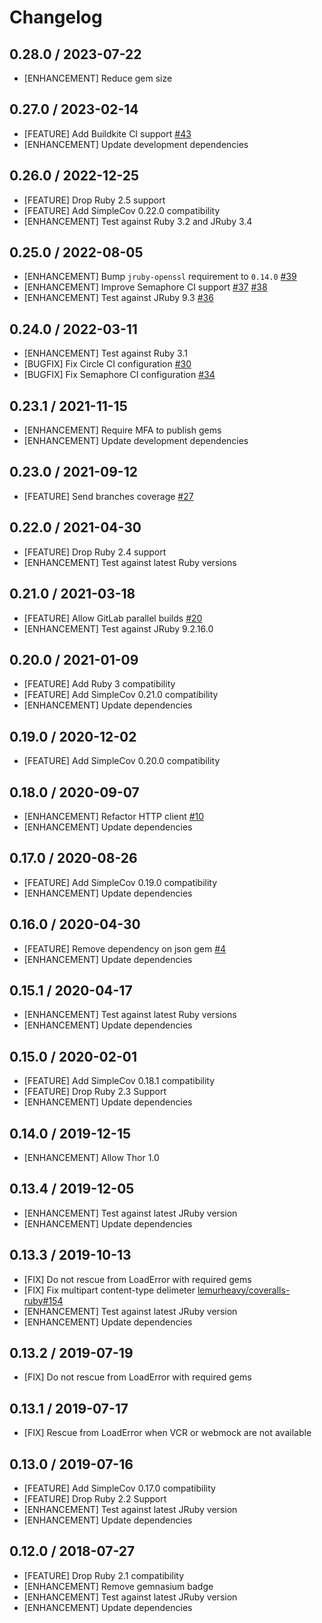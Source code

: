 # Changelog

## 0.28.0 / 2023-07-22

* [ENHANCEMENT] Reduce gem size

## 0.27.0 / 2023-02-14

* [FEATURE] Add Buildkite CI support [#43](https://github.com/tagliala/coveralls-ruby-reborn/pull/43)
* [ENHANCEMENT] Update development dependencies

## 0.26.0 / 2022-12-25

* [FEATURE] Drop Ruby 2.5 support
* [FEATURE] Add SimpleCov 0.22.0 compatibility
* [ENHANCEMENT] Test against Ruby 3.2 and JRuby 3.4

## 0.25.0 / 2022-08-05

* [ENHANCEMENT] Bump `jruby-openssl` requirement to `0.14.0` [#39](https://github.com/tagliala/coveralls-ruby-reborn/pull/39)
* [ENHANCEMENT] Improve Semaphore CI support [#37](https://github.com/tagliala/coveralls-ruby-reborn/pull/37) [#38](https://github.com/tagliala/coveralls-ruby-reborn/pull/38)
* [ENHANCEMENT] Test against JRuby 9.3 [#36](https://github.com/tagliala/coveralls-ruby-reborn/pull/36)

## 0.24.0 / 2022-03-11

* [ENHANCEMENT] Test against Ruby 3.1
* [BUGFIX] Fix Circle CI configuration [#30](https://github.com/tagliala/coveralls-ruby-reborn/issues/30)
* [BUGFIX] Fix Semaphore CI configuration [#34](https://github.com/tagliala/coveralls-ruby-reborn/pull/34)

## 0.23.1 / 2021-11-15

* [ENHANCEMENT] Require MFA to publish gems
* [ENHANCEMENT] Update development dependencies

## 0.23.0 / 2021-09-12

* [FEATURE] Send branches coverage [#27](https://github.com/tagliala/coveralls-ruby-reborn/pull/27)

## 0.22.0 / 2021-04-30

* [FEATURE] Drop Ruby 2.4 support
* [ENHANCEMENT] Test against latest Ruby versions

## 0.21.0 / 2021-03-18

* [FEATURE] Allow GitLab parallel builds [#20](https://github.com/tagliala/coveralls-ruby-reborn/pull/20)
* [ENHANCEMENT] Test against JRuby 9.2.16.0

## 0.20.0 / 2021-01-09

* [FEATURE] Add Ruby 3 compatibility
* [FEATURE] Add SimpleCov 0.21.0 compatibility
* [ENHANCEMENT] Update dependencies

## 0.19.0 / 2020-12-02

* [FEATURE] Add SimpleCov 0.20.0 compatibility

## 0.18.0 / 2020-09-07

* [ENHANCEMENT] Refactor HTTP client [#10](https://github.com/tagliala/coveralls-ruby-reborn/pull/10)
* [ENHANCEMENT] Update dependencies

## 0.17.0 / 2020-08-26

* [FEATURE] Add SimpleCov 0.19.0 compatibility
* [ENHANCEMENT] Update dependencies

## 0.16.0 / 2020-04-30

* [FEATURE] Remove dependency on json gem [#4](https://github.com/tagliala/coveralls-ruby-reborn/pull/4)
* [ENHANCEMENT] Update dependencies

## 0.15.1 / 2020-04-17

* [ENHANCEMENT] Test against latest Ruby versions
* [ENHANCEMENT] Update dependencies

## 0.15.0 / 2020-02-01

* [FEATURE] Add SimpleCov 0.18.1 compatibility
* [FEATURE] Drop Ruby 2.3 Support
* [ENHANCEMENT] Update dependencies

## 0.14.0 / 2019-12-15

* [ENHANCEMENT] Allow Thor 1.0

## 0.13.4 / 2019-12-05

* [ENHANCEMENT] Test against latest JRuby version
* [ENHANCEMENT] Update dependencies

## 0.13.3 / 2019-10-13

* [FIX] Do not rescue from LoadError with required gems
* [FIX] Fix multipart content-type delimeter [lemurheavy/coveralls-ruby#154](https://github.com/lemurheavy/coveralls-ruby/pull/154)
* [ENHANCEMENT] Test against latest JRuby version
* [ENHANCEMENT] Update dependencies

## 0.13.2 / 2019-07-19

* [FIX] Do not rescue from LoadError with required gems

## 0.13.1 / 2019-07-17

* [FIX] Rescue from LoadError when VCR or webmock are not available

## 0.13.0 / 2019-07-16

* [FEATURE] Add SimpleCov 0.17.0 compatibility
* [FEATURE] Drop Ruby 2.2 Support
* [ENHANCEMENT] Test against latest JRuby version
* [ENHANCEMENT] Update dependencies

## 0.12.0 / 2018-07-27

* [FEATURE] Drop Ruby 2.1 compatibility
* [ENHANCEMENT] Remove gemnasium badge
* [ENHANCEMENT] Test against latest JRuby version
* [ENHANCEMENT] Update dependencies
